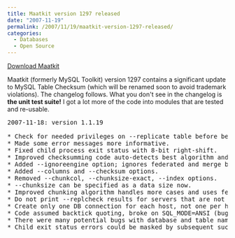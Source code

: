 ```yaml
---
title: Maatkit version 1297 released
date: "2007-11-19"
permalink: /2007/11/19/maatkit-version-1297-released/
categories:
  - Databases
  - Open Source
---
```

<p class="download">
  <a href="http://code.google.com/p/maatkit/">Download Maatkit</a>
</p>

Maatkit (formerly MySQL Toolkit) version 1297 contains a significant update to MySQL Table Checksum (which will be renamed soon to avoid trademark violations). The changelog follows. What you don't see in the changelog is **the unit test suite!** I got a lot more of the code into modules that are tested and re-usable.

<pre>2007-11-18: version 1.1.19 

* Check for needed privileges on --replicate table before beginning. 
* Made some error messages more informative. 
* Fixed child process exit status with 8-bit right-shift. 
* Improved checksumming code auto-detects best algorithm and function. 
* Added --ignoreengine option; ignores federated and merge by default. 
* Added --columns and --checksum options. 
* Removed --chunkcol, --chunksize-exact, --index options. 
* --chunksize can be specified as a data size now. 
* Improved chunking algorithm handles more cases and uses fewer chunks. 
* Do not print --replcheck results for servers that are not slaves. 
* Create only one DB connection for each host, not one per host/tbl/chunk. 
* Code assumed backtick quoting, broke on SQL_MODE=ANSI (bug #1813030). 
* There were many potential bugs with database and table name quoting. 
* Child exit status errors could be masked by subsequent successes.</pre>
